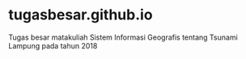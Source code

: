 # tugasbesar.github.io
Tugas besar matakuliah Sistem Informasi Geografis tentang Tsunami Lampung pada tahun 2018

